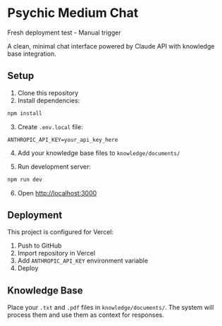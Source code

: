 # Psychic Medium Chat

Fresh deployment test - Manual trigger

A clean, minimal chat interface powered by Claude API with knowledge base integration.

## Setup

1. Clone this repository
2. Install dependencies:
```bash
npm install
```

3. Create `.env.local` file:
```
ANTHROPIC_API_KEY=your_api_key_here
```

4. Add your knowledge base files to `knowledge/documents/`

5. Run development server:
```bash
npm run dev
```

6. Open [http://localhost:3000](http://localhost:3000)

## Deployment

This project is configured for Vercel:

1. Push to GitHub
2. Import repository in Vercel
3. Add `ANTHROPIC_API_KEY` environment variable
4. Deploy

## Knowledge Base

Place your `.txt` and `.pdf` files in `knowledge/documents/`. The system will process them and use them as context for responses.
